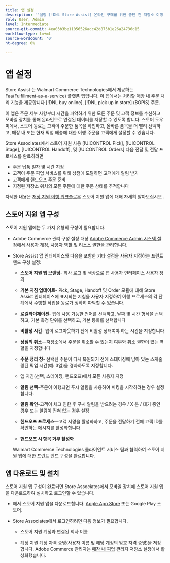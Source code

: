 ```yaml
---
title: 앱 설정
description: '"설정 [!DNL Store Assist] 온라인 구매를 위한 종단 간 저장소 이행 워크플로우 및 프로세스를 관리하는 앱은 스토어 주문에서 선택합니다." '
role: User, Admin
level: Intermediate
source-git-commit: 4ea03b3be11056526adc42d875b1e26a24736d15
workflow-type: tm+mt
source-wordcount: '0'
ht-degree: 0%

---
```


# 앱 설정

Store Assist 는 Walmart Commerce Technologies에서 제공하는 Faa(Fulfillment-as-a-service) 플랫폼 앱입니다. 이 앱에서는 처리할 매장 내 주문 처리 기능을 제공합니다 [!DNL buy online], [!DNL pick up in store] (BOPIS) 주문.

이 앱은 주문 세부 사항부터 시간을 파악하기 위한 모든 주문 및 고객 정보를 수신하고 모바일 장치를 통해 온라인으로 연결된 데이터를 저장할 수 있도록 합니다. 스토어 도우미에서, 스토어 동료는 고객이 주문한 품목을 확인하고, 올바른 품목을 더 빨리 선택하고, 매장 내 또는 현재 픽업 배송에 대한 이행 주문을 고객에게 설정할 수 있습니다.

Store Associates에서 스토어 지원 사용 [!UICONTROL Pick], [!UICONTROL Stage], [!UICONTROL Handoff], 및 [!UICONTROL Orders] 다음 전달 및 전달 프로세스를 완료하려면

- 주문 납품 일자 및 시간 지정
- 고객이 주문 픽업 서비스를 위해 상점에 도달하면 고객에게 알림 받기
- 고객에게 핸드오프 주문 준비
- 지정된 저장소 위치의 모든 주문에 대한 주문 상태를 추적합니다

자세한 내용은 [저장 지원 이행 워크플로우](store-assist-modules.md) 스토어 지원 앱에 대해 자세히 알아보십시오 .


## 스토어 지원 앱 구성

스토어 지원 앱에는 두 가지 유형의 구성이 필요합니다.

- Adobe Commerce 관리 구성 설정 대상 [Adobe Commerce Admin 시스템 설정에서 사용자 계정, 사용자 역할 및 리소스 권한을 관리합니다](user-setup.md).

- Store Assist 앱 인터페이스와 다음을 포함한 기타 설정을 사용자 지정하는 프런트 엔드 구성 설정:

   - **스토어 지원 앱 브랜딩**- 회사 로고 및 색상으로 앱 사용자 인터페이스 사용자 정의

   - **기본 지침 업데이트**- Pick, Stage, Handoff 및 Order 모듈에 대해 Store Assist 인터페이스에 표시되는 지침을 사용자 지정하여 이행 프로세스의 각 단계에서 수행할 작업을 동료가 정확히 파악할 수 있습니다.

   - **로컬라이제이션**- 앱에 사용 가능한 언어를 선택하고, 날짜 및 시간 형식을 선택하고, 기본 측정 단위를 선택하고, 기본 통화를 선택합니다

   - **비활성 시간**- 앱이 로그아웃하기 전에 비활성 상태여야 하는 시간을 지정합니다

   - **상점의 취소**—저장소에서 주문을 취소할 수 있는지 여부와 취소 권한이 있는 역할을 지정합니다

   - **주문 정리 창**- 선택된 주문이 다시 복원되기 전에 스테이징에 남아 있는 스케줄링된 픽업 시간(예: 3일)을 경과하도록 지정합니다.

   - 앱 지침(선택, 스테이징, 핸드오프)에서 모든 사용자 지정

   - **알림 선택**-주문이 이행되면 푸시 알림을 사용하여 피킹을 시작하려는 경우 설정합니다.

   - **알림 확인**-고객이 체크 인한 후 푸시 알림을 받으려는 경우 / X 분 / 대기 중인 경우 또는 알림이 전혀 없는 경우 설정

   - **핸드오프 프로세스**—고객 서명을 활성화하고, 주문을 전달하기 전에 고객 ID를 확인하는 메시지를 활성화합니다

   - **핸드오프 시 항목 거부 활성화**

   Walmart Commerce Technologies 클라이언트 서비스 팀과 협력하여 스토어 지원 앱에 대한 프런트 엔드 구성을 완료합니다.

## 앱 다운로드 및 설치

스토어 지원 앱 구성이 완료되면 Store Associates에서 모바일 장치에 스토어 지원 앱을 다운로드하여 설치하고 로그인할 수 있습니다.

- 에서 스토어 지원 앱을 다운로드합니다. [Apple App Store](https://apps.apple.com/us/app/store-assist-by-walmart/id16092815390) 또는 Google Play 스토어.

- Store Associates에서 로그인하려면 다음 정보가 필요합니다.

   - 스토어 지원 계정과 연결된 회사 이름

   - 계정 지원 계정 자격 증명(사용자 이름 및 해당 계정의 암호 자격 증명)을 저장합니다.
   Adobe Commerce 관리자는 [매장 내 픽업](merchant-store-configuration.md#pickup-location-configuration) 관리자 저장소 설정에서 활성화했습니다.

